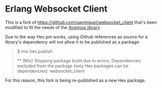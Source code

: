 # Erlang Websocket Client

This is a fork of https://github.com/sanmiguel/websocket_client that's been modified to fit the needs of the [Xogmios library](https://github.com/wowica/xogmios)

Due to the way Hex.pm works, using Github references as source for a library's dependency will not allow it to be published as a package:

> $ mix hex.publish
>
> ** (Mix) Stopping package build due to errors.
> Dependencies excluded from the package (only Hex packages can be dependencies): websocket_client

For this reason, this fork is being re-published as a new Hex package.
